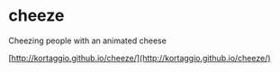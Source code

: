 # cheeze
Cheezing people with an animated cheese

[http://kortaggio.github.io/cheeze/](http://kortaggio.github.io/cheeze/)

